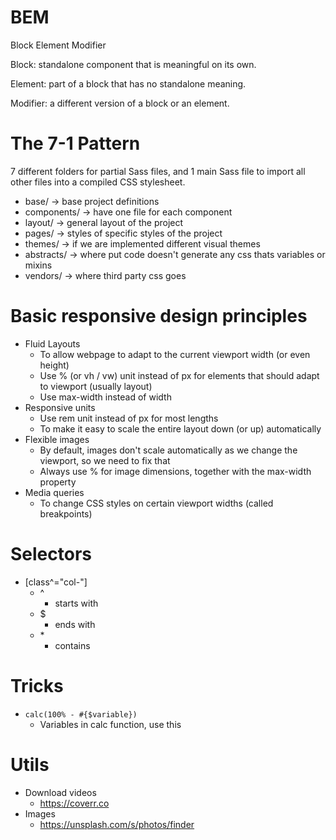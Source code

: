 # BEM
Block Element Modifier

Block: standalone component that is meaningful on its own.

Element: part of a block that has no standalone meaning.

Modifier: a different version of a block or an element.

# The 7-1 Pattern

7 different folders for partial Sass files, and 1 main Sass file to import all other files into a compiled CSS stylesheet.

- base/ -> base project definitions
- components/ -> have one file for each component
- layout/ -> general layout of the project
- pages/ -> styles of specific styles of the project
- themes/ -> if we are implemented different visual themes
- abstracts/ -> where put code doesn't generate any css thats variables or mixins
- vendors/ -> where third party css goes

# Basic responsive design principles

- Fluid Layouts
  - To allow webpage to adapt to the current viewport width (or even height)
  - Use % (or vh / vw) unit instead of px for elements that should adapt to viewport (usually layout)
  - Use max-width instead of width
- Responsive units
  - Use rem unit instead of px for most lengths
  - To make it easy to scale the entire layout down (or up) automatically
- Flexible images
  - By default, images don't scale automatically as we change the viewport, so we need to fix that
  - Always use % for image dimensions, together with the max-width property
- Media queries
  - To change CSS styles on certain viewport widths (called breakpoints)

# Selectors
- [class^="col-"]
  - \^ 
    - starts with
  - \$
    - ends with
  - \*
    - contains

# Tricks
- ``calc(100% - #{$variable})``
  - Variables in calc function, use this


# Utils

- Download videos
  - https://coverr.co
- Images
  - https://unsplash.com/s/photos/finder
